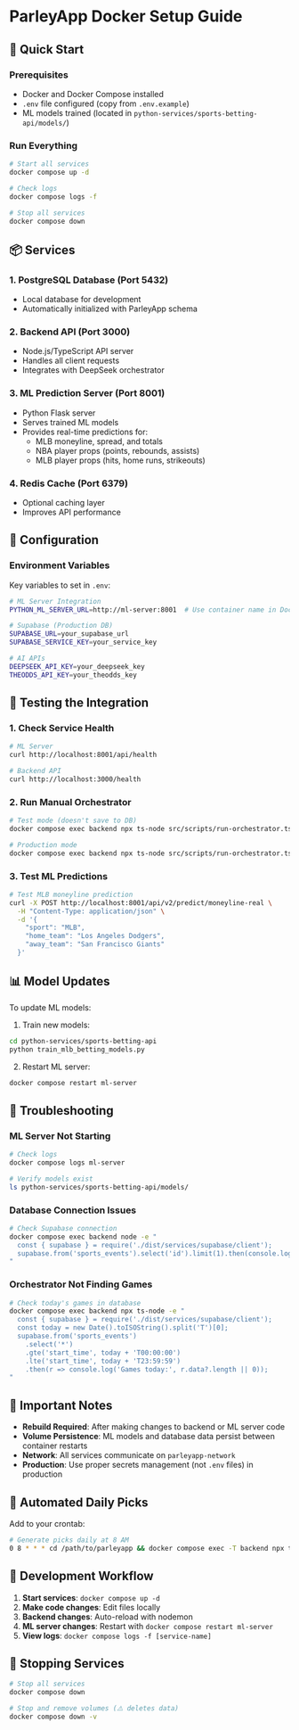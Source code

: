 # ParleyApp Docker Setup Guide

## 🚀 Quick Start

### Prerequisites
- Docker and Docker Compose installed
- `.env` file configured (copy from `.env.example`)
- ML models trained (located in `python-services/sports-betting-api/models/`)

### Run Everything
```bash
# Start all services
docker compose up -d

# Check logs
docker compose logs -f

# Stop all services
docker compose down
```

## 📦 Services

### 1. **PostgreSQL Database** (Port 5432)
- Local database for development
- Automatically initialized with ParleyApp schema

### 2. **Backend API** (Port 3000)
- Node.js/TypeScript API server
- Handles all client requests
- Integrates with DeepSeek orchestrator

### 3. **ML Prediction Server** (Port 8001)
- Python Flask server
- Serves trained ML models
- Provides real-time predictions for:
  - MLB moneyline, spread, and totals
  - NBA player props (points, rebounds, assists)
  - MLB player props (hits, home runs, strikeouts)

### 4. **Redis Cache** (Port 6379)
- Optional caching layer
- Improves API performance

## 🔧 Configuration

### Environment Variables
Key variables to set in `.env`:

```bash
# ML Server Integration
PYTHON_ML_SERVER_URL=http://ml-server:8001  # Use container name in Docker

# Supabase (Production DB)
SUPABASE_URL=your_supabase_url
SUPABASE_SERVICE_KEY=your_service_key

# AI APIs
DEEPSEEK_API_KEY=your_deepseek_key
THEODDS_API_KEY=your_theodds_key
```

## 🎯 Testing the Integration

### 1. **Check Service Health**
```bash
# ML Server
curl http://localhost:8001/api/health

# Backend API
curl http://localhost:3000/health
```

### 2. **Run Manual Orchestrator**
```bash
# Test mode (doesn't save to DB)
docker compose exec backend npx ts-node src/scripts/run-orchestrator.ts --test

# Production mode
docker compose exec backend npx ts-node src/scripts/run-orchestrator.ts
```

### 3. **Test ML Predictions**
```bash
# Test MLB moneyline prediction
curl -X POST http://localhost:8001/api/v2/predict/moneyline-real \
  -H "Content-Type: application/json" \
  -d '{
    "sport": "MLB",
    "home_team": "Los Angeles Dodgers",
    "away_team": "San Francisco Giants"
  }'
```

## 📊 Model Updates

To update ML models:

1. Train new models:
```bash
cd python-services/sports-betting-api
python train_mlb_betting_models.py
```

2. Restart ML server:
```bash
docker compose restart ml-server
```

## 🐛 Troubleshooting

### ML Server Not Starting
```bash
# Check logs
docker compose logs ml-server

# Verify models exist
ls python-services/sports-betting-api/models/
```

### Database Connection Issues
```bash
# Check Supabase connection
docker compose exec backend node -e "
  const { supabase } = require('./dist/services/supabase/client');
  supabase.from('sports_events').select('id').limit(1).then(console.log);
"
```

### Orchestrator Not Finding Games
```bash
# Check today's games in database
docker compose exec backend npx ts-node -e "
  const { supabase } = require('./dist/services/supabase/client');
  const today = new Date().toISOString().split('T')[0];
  supabase.from('sports_events')
    .select('*')
    .gte('start_time', today + 'T00:00:00')
    .lte('start_time', today + 'T23:59:59')
    .then(r => console.log('Games today:', r.data?.length || 0));
"
```

## 🚨 Important Notes

- **Rebuild Required**: After making changes to backend or ML server code
- **Volume Persistence**: ML models and database data persist between container restarts
- **Network**: All services communicate on `parleyapp-network`
- **Production**: Use proper secrets management (not `.env` files) in production

## 📅 Automated Daily Picks

Add to your crontab:
```bash
# Generate picks daily at 8 AM
0 8 * * * cd /path/to/parleyapp && docker compose exec -T backend npx ts-node src/scripts/run-orchestrator.ts
```

## 🔄 Development Workflow

1. **Start services**: `docker compose up -d`
2. **Make code changes**: Edit files locally
3. **Backend changes**: Auto-reload with nodemon
4. **ML server changes**: Restart with `docker compose restart ml-server`
5. **View logs**: `docker compose logs -f [service-name]`

## 🛑 Stopping Services

```bash
# Stop all services
docker compose down

# Stop and remove volumes (⚠️ deletes data)
docker compose down -v
``` 